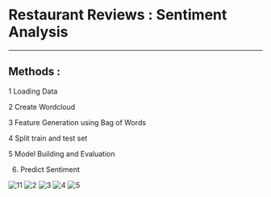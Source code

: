 # Restaurant Reviews : Sentiment Analysis
---------------------------------------------

## Methods :

1 Loading Data

2 Create Wordcloud

3 Feature Generation using Bag of Words

4 Split train and test set

5 Model Building and Evaluation

6. Predict Sentiment



![11](https://user-images.githubusercontent.com/108679625/201629607-89c19a5e-17fa-433f-9102-563f67a7d451.png)
![2](https://user-images.githubusercontent.com/108679625/201630500-744473f2-b0a9-4154-b0a6-7847be95e8ae.png)
![3](https://user-images.githubusercontent.com/108679625/201630929-30dda627-616b-40d9-a76a-2137459e6316.png)
![4](https://user-images.githubusercontent.com/108679625/201631257-5ee4c1f2-461b-420f-8e5e-3b9191de54fe.png)
![5](https://user-images.githubusercontent.com/108679625/201631789-bc46c196-5da8-44df-b9c9-16e1ca18f4dc.png)
